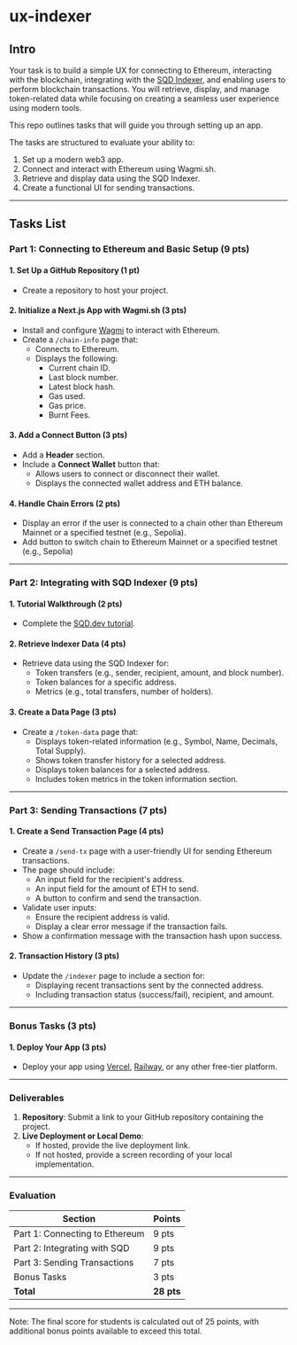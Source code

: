# ux-indexer

## Intro

Your task is to build a simple UX for connecting to Ethereum, interacting with the blockchain, integrating with the [SQD Indexer](https://www.sqd.dev/), and enabling users to perform blockchain transactions. You will retrieve, display, and manage token-related data while focusing on creating a seamless user experience using modern tools.

This repo outlines tasks that will guide you through setting up an app.

The tasks are structured to evaluate your ability to:

1. Set up a modern web3 app.
2. Connect and interact with Ethereum using Wagmi.sh.
3. Retrieve and display data using the SQD Indexer.
4. Create a functional UI for sending transactions.

---

## Tasks List

### Part 1: Connecting to Ethereum and Basic Setup (9 pts)

#### 1. **Set Up a GitHub Repository** (1 pt)

- Create a repository to host your project.

#### 2. **Initialize a Next.js App with Wagmi.sh** (3 pts)

- Install and configure [Wagmi](https://wagmi.sh/) to interact with Ethereum.
- Create a `/chain-info` page that:
  - Connects to Ethereum.
  - Displays the following:
    - Current chain ID.
    - Last block number.
    - Latest block hash.
    - Gas used.
    - Gas price.
    - Burnt Fees.

#### 3. **Add a Connect Button** (3 pts)

- Add a **Header** section.
- Include a **Connect Wallet** button that:
  - Allows users to connect or disconnect their wallet.
  - Displays the connected wallet address and ETH balance.

#### 4. **Handle Chain Errors** (2 pts)

- Display an error if the user is connected to a chain other than Ethereum Mainnet or a specified testnet (e.g., Sepolia).
- Add button to switch chain to Ethereum Mainnet or a specified testnet (e.g., Sepolia)

---

### Part 2: Integrating with SQD Indexer (9 pts)

#### 1. **Tutorial Walkthrough** (2 pts)

- Complete the [SQD.dev tutorial](https://docs.sqd.dev/sdk/how-to-start/squid-from-scratch/).

#### 2. **Retrieve Indexer Data** (4 pts)

- Retrieve data using the SQD Indexer for:
  - Token transfers (e.g., sender, recipient, amount, and block number).
  - Token balances for a specific address.
  - Metrics (e.g., total transfers, number of holders).

#### 3. **Create a Data Page** (3 pts)

- Create a `/token-data` page that:
  - Displays token-related information (e.g., Symbol, Name, Decimals, Total Supply).
  - Shows token transfer history for a selected address.
  - Displays token balances for a selected address.
  - Includes token metrics in the token information section.

---

### Part 3: Sending Transactions (7 pts)

#### 1. **Create a Send Transaction Page** (4 pts)

- Create a `/send-tx` page with a user-friendly UI for sending Ethereum transactions.
- The page should include:
  - An input field for the recipient's address.
  - An input field for the amount of ETH to send.
  - A button to confirm and send the transaction.
- Validate user inputs:
  - Ensure the recipient address is valid.
  - Display a clear error message if the transaction fails.
- Show a confirmation message with the transaction hash upon success.

#### 2. **Transaction History** (3 pts)

- Update the `/indexer` page to include a section for:
  - Displaying recent transactions sent by the connected address.
  - Including transaction status (success/fail), recipient, and amount.

---

### Bonus Tasks (3 pts)

#### 1. **Deploy Your App** (3 pts)

- Deploy your app using [Vercel](https://vercel.com/), [Railway](https://railway.app/), or any other free-tier platform.

---

### Deliverables

1. **Repository**: Submit a link to your GitHub repository containing the project.
2. **Live Deployment or Local Demo**:
   - If hosted, provide the live deployment link.
   - If not hosted, provide a screen recording of your local implementation.

---

### Evaluation

| **Section**                    | **Points** |
| ------------------------------ | ---------- |
| Part 1: Connecting to Ethereum | 9 pts      |
| Part 2: Integrating with SQD   | 9 pts      |
| Part 3: Sending Transactions   | 7 pts      |
| Bonus Tasks                    | 3 pts      |
| **Total**                      | **28 pts** |

---

Note: The final score for students is calculated out of 25 points, with additional bonus points available to exceed this total.
